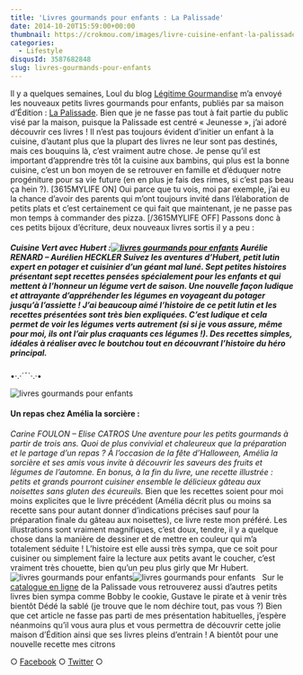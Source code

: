 ```yaml
---
title: 'Livres gourmands pour enfants : La Palissade'
date: 2014-10-20T15:59:00+00:00
thumbnail: https://crokmou.com/images/livre-cuisine-enfant-la-palissade.jpg
categories:
  - Lifestyle
disqusId: 3587682848
slug: livres-gourmands-pour-enfants
---
```


Il y a quelques semaines, Loul du blog [Légitime Gourmandise](http://legitimegourmandise.com/) m’a envoyé les nouveaux petits livres gourmands pour enfants, publiés par sa maison d’Édition : [La Palissade](http://lapalissade.fr/). Bien que je ne fasse pas tout à fait partie du public visé par la maison, puisque la Palissade est centré « Jeunesse », j’ai adoré découvrir ces livres ! Il n’est pas toujours évident d’initier un enfant à la cuisine, d’autant plus que la plupart des livres ne leur sont pas destinés, mais ces bouquins là, c’est vraiment autre chose. Je pense qu’il est important d’apprendre très tôt la cuisine aux bambins, qui plus est la bonne cuisine, c’est un bon moyen de se retrouver en famille et d’éduquer notre progéniture pour sa vie future (en en plus je fais des rimes, si c’est pas beau ça hein ?). [3615MYLIFE ON] Oui parce que tu vois, moi par exemple, j’ai eu la chance d’avoir des parents qui m’ont toujours invité dans l’élaboration de petits plats et c’est certainement ce qui fait que maintenant, je ne passe pas mon temps à commander des pizza. [/3615MYLIFE OFF] Passons donc à ces petits bijoux d’écriture, deux nouveaux livres sortis il y a peu :

##### Cuisine Vert avec Hubert :[![livres gourmands pour enfants](https://crokmou.com/images/livre-cuisine-enfant-la-palissade-1_zsfywd.jpg)](https://crokmou.com/images/livre-cuisine-enfant-la-palissade-1_zsfywd.jpg) _Aurélie RENARD – Aurélien HECKLER_ _Suivez les aventures d’Hubert, petit lutin expert en potager et cuisinier d’un géant mal luné._ _Sept petites histoires présentant sept recettes pensées spécialement pour les enfants et qui mettent à l’honneur un légume vert de saison._ _Une nouvelle façon ludique et attrayante d’appréhender les légumes en voyageant du potager jusqu’à l’assiette !_ J’ai beaucoup aimé l’histoire de ce petit lutin et les recettes présentées sont très bien expliquées. C’est ludique et cela permet de voir les légumes verts autrement (si si je vous assure, même pour moi, ils ont l’air plus craquants ces légumes !). Des recettes simples, idéales à réaliser avec le boutchou tout en découvrant l’histoire du héro principal.

•·.·´¯`·.·•

![livres gourmands pour enfants](https://crokmou.com/images/livre-cuisine-enfant-la-palissade-2_gbwh3o.jpg)

#### Un repas chez Amélia la sorcière :

_Carine FOULON – Elise CATROS_ _Une aventure pour les petits gourmands à partir de trois ans. Quoi de plus convivial et chaleureux que la préparation et le partage d’un repas ?_ _À l’occasion de la fête d’Halloween, Amélia la sorcière et ses amis vous invite à découvrir les saveurs des fruits et légumes de l’automne._ _En bonus, à la fin du livre, une recette illustrée : petits et grands pourront cuisiner ensemble le délicieux gâteau aux noisettes sans gluten des écureuils._ Bien que les recettes soient pour moi moins explicites que le livre précédent (Amélia décrit plus ou moins sa recette sans pour autant donner d’indications précises sauf pour la préparation finale du gâteau aux noisettes), ce livre reste mon préféré. Les illustrations sont vraiment magnifiques, c’est doux, tendre, il y a quelque chose dans la manière de dessiner et de mettre en couleur qui m’a totalement séduite ! L’histoire est elle aussi très sympa, que ce soit pour cuisiner ou simplement faire la lecture aux petits avant le coucher, c’est vraiment très chouette, bien qu’un peu plus girly que Mr Hubert.   ![livres gourmands pour enfants](https://crokmou.com/images/livre-cuisine-enfant-la-palissade-4_mnm5sw.jpg)![livres gourmands pour enfants](https://crokmou.com/images/livre-cuisine-enfant-la-palissade-3_a7wffp.jpg)   Sur le [catalogue en ligne](http://lapalissade.fr/boutique/) de la Palissade vous retrouverez aussi d’autres petits livres bien sympa comme Bobby le cookie, Gustave le pirate et à venir très bientôt Dédé la sablé (je trouve que le nom déchire tout, pas vous ?) Bien que cet article ne fasse pas parti de mes présentation habituelles, j’espère néanmoins qu’il vous aura plus et vous permettra de découvrir cette jolie maison d’Édition ainsi que ses livres pleins d’entrain ! A bientôt pour une nouvelle recette mes citrons

○ [Facebook](https://www.facebook.com/crokmou.blog) ○ [Twitter](https://twitter.com/Crokmou) ○